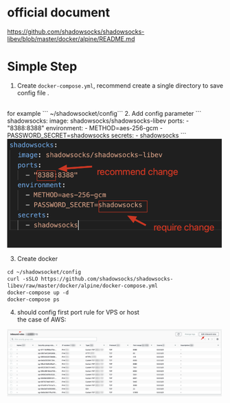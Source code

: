 # official document

https://github.com/shadowsocks/shadowsocks-libev/blob/master/docker/alpine/README.md


# Simple Step

1. Create  ```docker-compose.yml```, recommend create a single directory to save config file . 
 <br>
 for example  ``` ~/shadowsocket/config```
2. Add config parameter
```
shadowsocks:
  image: shadowsocks/shadowsocks-libev
  ports:
    - "8388:8388"
  environment:
    - METHOD=aes-256-gcm
    - PASSWORD_SECRET=shadowsocks
  secrets:
    - shadowsocks
```


<img src="/attchment/shadowsocks_config.png" width="500">


3. Create docker
```
cd ~/shadowsocket/config
curl -sSLO https://github.com/shadowsocks/shadowsocks-libev/raw/master/docker/alpine/docker-compose.yml
docker-compose up -d
docker-compose ps
```

4. should config first port  rule for VPS or host <br>
the case of AWS:
<img src="/attchment/AwsNetWorkSecurityGroupConfig.png" width="500">

